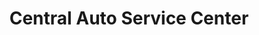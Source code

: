 ---
title: "Central Auto Service Center"
url: /albany/central-auto-service-center/
shop: car repair
---